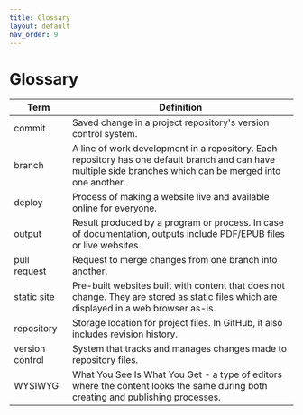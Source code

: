 ```yaml
---
title: Glossary
layout: default
nav_order: 9
---
```


# Glossary

| Term         | Definition |
|--------------|------------|
| commit | Saved change in a project repository's version control system. |
| branch | A line of work development in a repository. Each repository has one default branch and can have multiple side branches which can be merged into one another. |
| deploy | Process of making a website live and available online for everyone. |
| output | Result produced by a program or process. In case of documentation, outputs include PDF/EPUB files or live websites. |
| pull request | Request to merge changes from one branch into another. |
| static site | Pre-built websites built with content that does not change. They are stored as static files which are displayed in a web browser as-is.
| repository | Storage location for project files. In GitHub, it also includes revision history. |
| version control | System that tracks and manages changes made to repository files. |
| WYSIWYG | What You See Is What You Get - a type of editors where the content looks the same during both creating and publishing processes. |